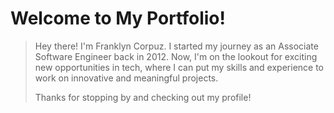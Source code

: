 # Welcome to My Portfolio!

> Hey there! I'm Franklyn Corpuz. I started my journey as an Associate Software Engineer back in 2012. Now, I'm on the lookout for exciting new opportunities in tech, where I can put my skills and experience to work on innovative and meaningful projects.
>
> Thanks for stopping by and checking out my profile!